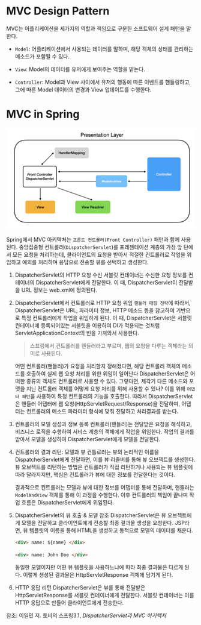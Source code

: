 # MVC Design Pattern

MVC는 어플리케이션을 세가지의 역할과 책임으로 구분한 소프트웨어 설계 패턴을 말한다.

- `Model`: 어플리케이션에서 사용되는 데이터를 말하며, 해당 객체의 상태를 관리하는 메소드가 포함될 수 있다.

- `View`: Model의 데이터를 유저에게 보여주는 역할을 맡는다. 

- `Controller`: Model과 View 사이에서 유저의 행동에 따른 이벤트를 핸들링하고, 그에 따른 Model 데이터의 변경과 View 업데이트를 수행한다.

# MVC in Spring

<img src="/assets/images/MVC/mvc_work_flow.png">

Spring에서 MVC 아키텍처는 `프론트 컨트롤러(Front Controller)` 패턴과 함께 사용된다. 중앙집중형 컨트롤러(`DispatcherServlet`)를 프레젠테이션 계층의 가장 앞 단에서 모든 요청을 처리하는데, 클라이언트의 요청을 받아서 적절한 컨트롤러로 작업을 위임하고 예외를 처리하며 응답으로 전송할 뷰를 선택하고 생성한다. 

1. DispatcherServlet의 HTTP 요청 수신
    서블릿 컨테이너는 수신한 요청 정보를 컨테이너의 DispatcherServlet에게 전달한다. 이 때, DispatcherServlet이 전달받을 URL 정보는 web.xml에 정의된다. 

2. DispatcherServlet에서 컨트롤러로 HTTP 요청 위임
    `핸들러 매핑 전략`에 따라서, DispatcherServlet은 URL, 파라미터 정보, HTTP 메소드 등을 참고하여 기반으로 특정 컨트롤러에게 작업을 위임하게 된다. 이 때, DispatcherServlet은 서블릿 컨테이너에 등록되어있는 서블릿을 이용하여 DI가 적용되는 것처럼 ServletApplicationContext의 빈을 가져와서 사용한다.

    > 스프링에서 컨트롤러를 핸들러라고 부르며, 웹의 요청을 다루는 객체라는 의미로 사용된다. 

    어떤 컨트롤러(핸들러)가 요청을 처리할지 정해졌다면, 해당 컨트롤러 객체의 메소드를 호출하여 실제 웹 요청 처리를 위한 위임이 일어난다 DispatcherServlet은 어떠한 종류의 객체도 컨트롤러로 사용할 수 있다. 그렇다면, 제각기 다른 메소드와 포맷을 지닌 컨트롤러 객체를 어떻게 요청 처리를 위해 사용할 수 있나? 이를 위해 `어댑터 패턴`을 사용하여 특정 컨트롤러의 기능을 호출한다. 따라서 DispatcherServlet은 핸들러 어댑터에 웹 요청(HttpServletRequest/Response)을 전달하며, 어댑터는 컨트롤러의 메소드 파라미터 형식에 맞춰 전달하고 처리결과를 받는다.

3. 컨트롤러의 모델 생성과 정보 등록
    컨트롤러(핸들러)는 전달받은 요청을 해석하고, 비즈니스 로직을 수행하여 서비스 계층의 객체에게 작업을 위임한다. 작업의 결과를 받아서 모델을 생성하여 DispatcherServlet에게 모델을 전달한다.

4. 컨트롤러의 결과 리턴: 모델과 뷰
    컨틀로러는 뷰의 논리적인 이름을 DispatcherServlet에게 전달하면, 이를 뷰 리졸버를 통해 뷰 오브젝트를 생성한다. 뷰 오브젝트를 리턴하는 방법은 컨트롤러가 직접 리턴하거나 사용되는 뷰 템플릿에 따라 달라지지만, 핵심은 컨트롤러가 뷰에 대한 정보를 전달한다는 것이다.

    결과적으로 컨트롤러는 모델과 뷰에 대한 정보를 어댑터를 통해 전달하며, 핸들러는 `ModelAndView` 객체를 통해 이 과정을 수행한다. 이후 컨트롤러의 책임이 끝나며 작업 흐름은 DispatcherServlet에게 위임된다.

5. DispatcherServlet의 뷰 호출 & 모델 참조
    DispatcherServlet은 뷰 오브젝트에게 모델을 전달하고 클라이언트에게 전송할 최종 결과물 생성을 요청한다. JSP라면, 뷰 템플릿의 이름을 통해 HTML을 생성하고 동적으로 모델의 데이터를 채운다.

    ```HTML
    <div> name: ${name} </div>

    <div> name: John Doe </div>
    ```

    동일한 모델이지만 어떤 뷰 템플릿을 사용하느냐에 따라 최종 결과물은 다르게 된다. 이렇게 생성된 결과물은 HttpServletResponse 객체에 담기게 된다.

6. HTTP 응답 리턴
    DispatcherServlet은 뷰를 통해 전달받은 HttpServletResponse를 서블릿 컨테이너에게 전달한다. 서블릿 컨테이너는 이를 HTTP 응답으로 만들어 클라이언트에게 전송한다.



참조: 이일민 저. 토비의 스프링3.1, <i>DispatcherServlet과 MVC 아키텍처</i>